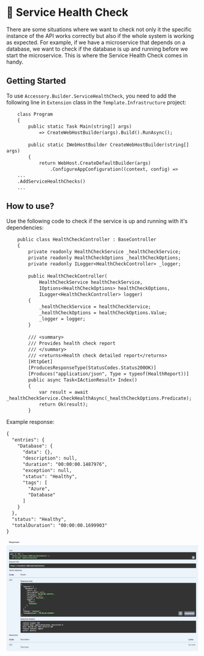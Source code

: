 # :syringe: Service Health Check
There are some situations where we want to check not only it the specific instance of the API works correctly but also if the whole system is working as expected. For example, if we have a microservice that depends on a database, we want to check if the database is up and running before we start the microservice. This is where the Service Health Check comes in handy.

## Getting Started
To use `Accessory.Builder.ServiceHealthCheck`, you need to add the following line in `Extension` class in the `Template.Infrastructure` project:

```
    class Program
    {
        public static Task Main(string[] args)
            => CreateWebHostBuilder(args).Build().RunAsync();
        
        public static IWebHostBuilder CreateWebHostBuilder(string[] args)
        {
            return WebHost.CreateDefaultBuilder(args)
                .ConfigureAppConfiguration((context, config) =>
    ...
    .AddServiceHealthChecks()
    ...
```

## How to use?

Use the following code to check if the service is up and running with it's dependencies:

```
    public class HealthCheckController : BaseController
    {
        private readonly HealthCheckService _healthCheckService;
        private readonly HealthCheckOptions _healthCheckOptions;
        private readonly ILogger<HealthCheckController> _logger;

        public HealthCheckController(
            HealthCheckService healthCheckService,
            IOptions<HealthCheckOptions> healthCheckOptions,
            ILogger<HealthCheckController> logger)
        {
            _healthCheckService = healthCheckService;
            _healthCheckOptions = healthCheckOptions.Value;
            _logger = logger;
        }

        /// <summary>
        /// Provides health check report
        /// </summary>
        /// <returns>Health check detailed report</returns>
        [HttpGet]
        [ProducesResponseType(StatusCodes.Status200OK)]
        [Produces("application/json", Type = typeof(HealthReport))]
        public async Task<IActionResult> Index()
        {
            var result = await _healthCheckService.CheckHealthAsync(_healthCheckOptions.Predicate);
            return Ok(result);
        }
```
Example response:
```
{
  "entries": {
    "Database": {
      "data": {},
      "description": null,
      "duration": "00:00:00.1487976",
      "exception": null,
      "status": "Healthy",
      "tags": [
        "Azure",
        "Database"
      ]
    }
  },
  "status": "Healthy",
  "totalDuration": "00:00:00.1699903"
}
```

![image](./assets/response_example.png)